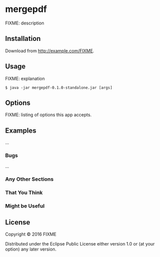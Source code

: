 # mergepdf

FIXME: description

## Installation

Download from http://example.com/FIXME.

## Usage

FIXME: explanation

    $ java -jar mergepdf-0.1.0-standalone.jar [args]

## Options

FIXME: listing of options this app accepts.

## Examples

...

### Bugs

...

### Any Other Sections
### That You Think
### Might be Useful

## License

Copyright © 2016 FIXME

Distributed under the Eclipse Public License either version 1.0 or (at
your option) any later version.
